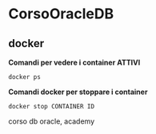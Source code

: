 # CorsoOracleDB
## docker

**Comandi per vedere i container ATTIVI**
```
docker ps
```
**Comandi docker per stoppare i container**

```
docker stop CONTAINER ID
```

corso db oracle, academy

